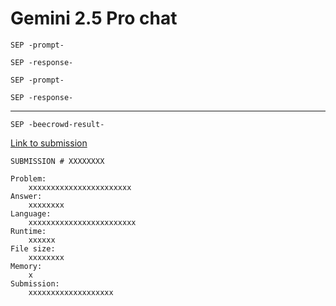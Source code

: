 # Gemini 2.5 Pro chat

`SEP -prompt-`



`SEP -response-`



`SEP -prompt-`



`SEP -response-`

---

`SEP -beecrowd-result-`

[Link to submission](https://judge.beecrowd.com/en/runs/code/XXXXXXXX)

```
SUBMISSION # XXXXXXXX

Problem:
    xxxxxxxxxxxxxxxxxxxxxxx 
Answer:
    xxxxxxxx 
Language:
    xxxxxxxxxxxxxxxxxxxxxxxx 
Runtime:
    xxxxxx 
File size:
    xxxxxxxx 
Memory:
    x 
Submission:
    xxxxxxxxxxxxxxxxxxx 
```